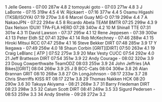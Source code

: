   1  Jelle Geens  -  07:00    287w  4.8
  2  tomoyuki goto  -  07:03    271w  4.8
  3  J LaBonte  -  07:15    319w  4.5
  4  W. Rijckaert  -  07:16    377w  4.4
  5  Osamu Higashi  (TKSB/ISOYA)    07:19    270w  3.6
  6  Marcel Guay  MG-O  07:19    296w  4.4
  7  A NakaoJPN  -  07:22    294w  4.5
  8  Ricardo Abela  TEAM BMTR  07:25    299w  4.3
  9  Dax Nelson  !DUX! TPA-FLA HERD  07:28    340w  4.2
 10  M Shinall  TTE  07:31    301w  4.3
 11  David Lawson  -  07:37    295w  4.1
 12  Rene Jeppesen  -  07:39    300w  4.1
 13  Peter Eldh  SZ  07:41    329w  4.1
 14  Rob McKechney  -  07:46    288w  4.1
 15  Hiroki Mitsui  RCC  07:47    258w  4.1
 16  Steve Bekker  DIRT  07:48    285w  3.9
 17  Y Ikegawa  -  07:49    256w  4.0
 18  Shaun Corbin  [GRIT][DIRT]  07:50    263w  4.1
 19  Craig LeBlanc  [ ATP ]  07:52    275w  3.9
 20  Max Vesty  CUCC  07:54    292w  4.0
 21  Jeff Bratteson  DIRT  07:54    351w  3.9
 22  Andy Courage  -  08:02    320w  3.9
 23  Doug Cowperthwaite  TeamODZ  08:03    255w  3.9
 24  John Jeffries  [AA Bikes][GRIT]  08:04    266w  3.9
 25  J B  BCC-Cats  08:04    306w  3.8
 26  Alan Brannan  GRIT  08:10    268w  3.8
 27  Oh LongJohnson  -  08:17    233w  3.7
 28  Chris Sherriffs  KISS RT  08:17    221w  3.8
 29  Thomas Nakken  HCK  08:20    290w  3.6
 30  Takuya Akiyama  -  08:21    268w  3.7
 31  Barry Friedeman  DIRT  08:23    298w  3.5
 32  Calum Scott  DIRT  08:41    249w  3.5
 33  Sigurd Pedersen  -  08:53    259w  3.3
 34  Andy Strehle  -  09:28    272w  3.2
